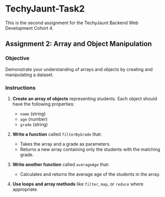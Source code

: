 # TechyJaunt-Task2
This is the second assignment for the TechyJaunt Backend Web Development Cohort 4.

## Assignment 2: Array and Object Manipulation

### Objective
Demonstrate your understanding of arrays and objects by creating and manipulating a dataset.

### Instructions

1. **Create an array of objects** representing students. Each object should have the following properties:
   - `name` (string)
   - `age` (number)
   - `grade` (string)

2. **Write a function** called `filterByGrade` that:
   - Takes the array and a grade as parameters.
   - Returns a new array containing only the students with the matching grade.

3. **Write another function** called `averageAge` that:
   - Calculates and returns the average age of the students in the array.

4. **Use loops and array methods** like `filter`, `map`, or `reduce` where appropriate.